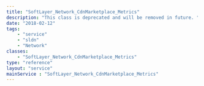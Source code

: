 ```yaml
---
title: "SoftLayer_Network_CdnMarketplace_Metrics"
description: "This class is deprecated and will be removed in future. "
date: "2018-02-12"
tags:
    - "service"
    - "sldn"
    - "Network"
classes:
    - "SoftLayer_Network_CdnMarketplace_Metrics"
type: "reference"
layout: "service"
mainService : "SoftLayer_Network_CdnMarketplace_Metrics"
---
```

